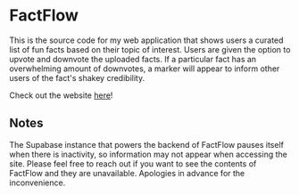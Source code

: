 # FactFlow

This is the source code for my web application that shows users a curated list of fun facts based on their topic of interest. Users are given the option to upvote and downvote the uploaded facts. If a particular fact has an overwhelming amount of downvotes, a marker will appear to inform other users of the fact's shakey credibility.

Check out the website [here](https://factflowbyronen.netlify.app/)!

## Notes

The Supabase instance that powers the backend of FactFlow pauses itself when there is inactivity, so information may not appear when accessing the site. Please feel free to reach out if you want to see the contents of FactFlow and they are unavailable. Apologies in advance for the inconvenience.
